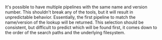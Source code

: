 It's possible to have multiple pipelines with the same name and version number. This shouldn't break any of
the tools, but it will result in unpredictable behavior. Essentially, the first pipeline to match the name/version
of the lookup will be returned. This selection should be consistent, but difficult to predict which will be found
first, it comes down to the order of the search paths and the underlying filesystem.  